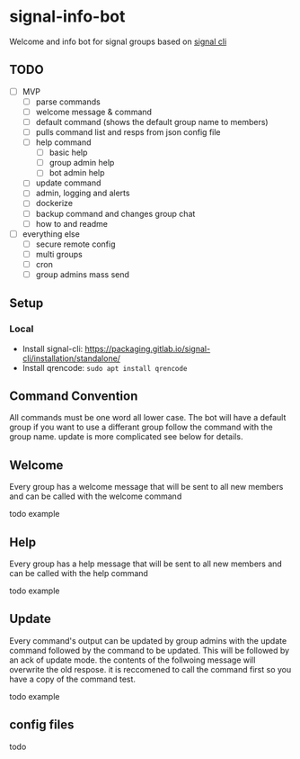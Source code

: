 # signal-info-bot

Welcome and info bot for signal groups based on [signal cli](https://github.com/AsamK/signal-cli)

## TODO
- [ ] MVP
  - [ ] parse commands
  - [ ] welcome message & command
  - [ ] default command (shows the default group name to members)
  - [ ] pulls command list and resps from json config file
  - [ ] help command
    - [ ] basic help
    - [ ] group admin help
    - [ ] bot admin help
  - [ ] update command
  - [ ] admin, logging and alerts
  - [ ] dockerize
  - [ ] backup command and changes group chat
  - [ ] how to and readme
- [ ] everything else
  - [ ] secure remote config
  - [ ] multi groups
  - [ ] cron
  - [ ] group admins mass send

## Setup
### Local
  - Install signal-cli: https://packaging.gitlab.io/signal-cli/installation/standalone/
  - Install qrencode: `sudo apt install qrencode`

## Command Convention
All commands must be one word all lower case. The bot will have a default group if you want to use a differant group follow the command with the group name. update is more complicated see below for details.

## Welcome
Every group has a welcome message that will be sent to all new members and can be called with the welcome command

todo example

## Help
Every group has a help message that will be sent to all new members and can be called with the help command

todo example

## Update
Every command's output can be updated by group admins with the update command followed by the command to be updated. This will be followed by an ack of update mode. the contents of the follwoing message will overwrite the old respose. it is reccomened to call the command first so you have a copy of the command test.

todo example

## config files
todo

